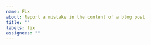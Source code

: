 ```yaml
---
name: Fix
about: Report a mistake in the content of a blog post
title: ""
labels: fix
assignees: ""
---
```

